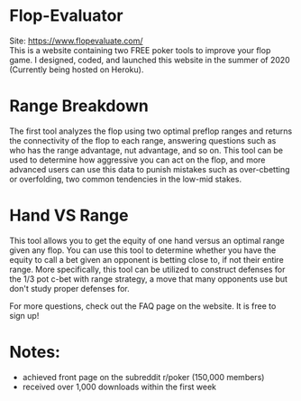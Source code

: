 # Flop-Evaluator
Site: <a href = "https://www.flopevaluate.com/"> https://www.flopevaluate.com/ </a>
<br>
This is a website containing two FREE poker tools to improve your flop game. I designed, coded, and launched this website in the summer of 2020 (Currently being hosted on Heroku).

# Range Breakdown
The first tool analyzes the flop using two optimal preflop ranges and returns the connectivity of the flop to each range, answering questions such as who has the range advantage, nut advantage, and so on. This tool can be used to determine how aggressive you can act on the flop, and more advanced users can use this data to punish mistakes such as over-cbetting or overfolding, two common tendencies in the low-mid stakes.

# Hand VS Range
This tool allows you to get the equity of one hand versus an optimal range given any flop. You can use this tool to determine whether you have the equity to call a bet given an opponent is betting close to, if not their entire range. More specifically, this tool can be utilized to construct defenses for the 1/3 pot c-bet with range strategy, a move that many opponents use but don't study proper defenses for. 

For more questions, check out the FAQ page on the website. It is free to sign up! 

# Notes:
- achieved front page on the subreddit r/poker (150,000 members)
- received over 1,000 downloads within the first week
